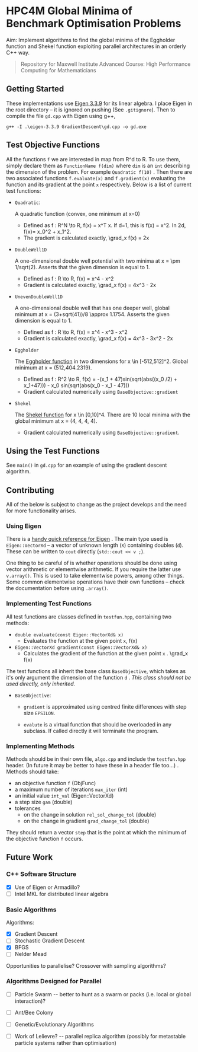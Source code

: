 # HPC4M Global Minima of Benchmark Optimisation Problems

Aim: Implement algorithms to find the global minima of the Eggholder function and Shekel function exploiting parallel architectures in an orderly C++ way.

> Repository for Maxwell Institute Advanced Course: High Performance Computing for Mathematicians

## Getting Started

These implementations use [Eigen 3.3.9](https://eigen.tuxfamily.org/index.php?title=Main_Page) for its linear algebra. I place Eigen in the root directory – it is ignored on pushing (See `.gitignore`). Then to compile the file `gd.cpp` with Eigen using g++,

```
g++ -I .\eigen-3.3.9 GradientDescent\gd.cpp -o gd.exe
```

## Test Objective Functions

All the functions `f` we are interested in map from R^d to R. To use them, simply declare them as `FunctionName f(dim)` where `dim` is an `int` describing the dimension of the problem. For example `Quadratic f(10)` . Then there are two associated functions `f.evaluate(x)` and `f.gradient(x)` evaluating the function and its gradient at the point `x` respectively. Below is a list of current test functions: 

- `Quadratic`:

    A quadratic function (convex, one minimum at x=0)

    - Defined as f : R^N \to R, f(x) = x^T x. If d=1, this is f(x) = x^2. In 2d, f(x)=  x_0^2 + x_1^2. 
    - The gradient is calculated exactly, \grad_x f(x) = 2x 

- `DoubleWell1D` 

    A one-dimensional double well potential with two minima at x =  \pm 1/sqrt(2). Asserts that the given dimension is equal to 1.

    - Defined as f : R \to R, f(x) = x^4 - x^2
    - Gradient is calculated exactly, \grad_x f(x) = 4x^3 - 2x

- `UnevenDoubleWell1D`

    A one-dimensional double well that has one deeper well, global minimum at x = (3+sqrt(41))/8 \approx 1.1754. Asserts the given dimension is equal to 1.

    - Defined as f : R \to R, f(x) = x^4 - x^3  - x^2
    - Gradient is calculated exactly, \grad_x f(x) = 4x^3 - 3x^2 - 2x

- `Eggholder`

    The [Eggholder function](http://www.sfu.ca/~ssurjano/egg.html) in two dimensions for x \in [-512,512]^2. Global minimum at x = (512,404.2319). 

    - Defined as f : R^2 \to R, f(x) = -(x_1 + 47)sin(sqrt(abs((x_0 /2) + x_1+47))) - x_0 sin(sqrt(abs(x_0 - x_1 - 47)))
    - Gradient calculated numerically using `BaseObjective::gradient` 

- `Shekel`

    The [Shekel function](http://www.sfu.ca/~ssurjano/shekel.html) for x \in [0,10]^4. There are 10 local minima with the global minimum at x = (4, 4, 4, 4).

    - Gradient calculated numerically using `BaseObjective::gradient`. 

## Using the Test Functions

See `main()` in  `gd.cpp` for an example of using the gradient descent algorithm. 

## Contributing 

All of the below is subject to change as the project develops and the need for more functionality arises.

### Using Eigen

There is a [handy quick reference for Eigen](http://eigen.tuxfamily.org/dox/AsciiQuickReference.txt) . The main type used is `Eigen::VectorXd` – a vector of unknown length (`X`) containing doubles (`d`). These can be written to `cout` directly (`std::cout << v ;`). 

One thing to be careful of is whether operations should be done using vector arithmetic or elementwise arithmetic. If you require the latter use `v.array()`. This is used to take elementwise powers, among other things. Some common elementwise operations have their own functions – check the documentation before using `.array()`.

### Implementing Test Functions

All test functions are classes defined in `testfun.hpp`, containing two methods:

- `double evaluate(const Eigen::VectorXd& x)`  
    - Evaluates the function at the given point `x`, f(x)
- `Eigen::VectorXd gradient(const Eigen::VectorXd& x)` 
    - Calculates the gradient of the function at the given point `x` . \grad_x f(x) 

The test functions all inherit the base class `BaseObjective`, which takes as it's only argument the dimension of the function `d` . *This class should not be used directly, only inherited.*   

- `BaseObjective`: 

    - `gradient` is approximated using centred finite differences with step size `EPSILON`. 

    - `evalute` is a virtual function that should be overloaded in any subclass. If called directly it will terminate the program.

        

### Implementing Methods

Methods should be in their own file, `algo.cpp` and include the `testfun.hpp` header. (In future it may be better to have these in a header file too…) . Methods should take:

-  an objective function `f` (ObjFunc)
-  a maximum number of iterations `max_iter` (int)
- an initial value `int_val` (Eigen::VectorXd)
- a step size `gam` (double)
- tolerances
    - on the change in solution `rel_sol_change_tol` (double)
    - on the change in gradient `grad_change_tol` (double)

They should return a vector `step` that is the point at which the minimum of the objective function `f` occurs. 



## Future Work

### C++ Software Structure 

- [x]  Use of Eigen or Armadillo?
- [ ] Intel MKL for distributed linear algebra  

### Basic Algorithms

Algorithms:
- [x] Gradient Descent
- [ ] Stochastic Gradient Descent
- [x] BFGS 
- [ ] Nelder Mead

Opportunities to parallelise?
Crossover with sampling algorithms?

### Algorithms Designed for Parallel

- [ ] Particle Swarm -- better to hunt as a swarm or packs (i.e. local or global interaction)?
- [ ] Ant/Bee Colony
- [ ] Genetic/Evolutionary Algorithms
- [ ] Work of Lelievre? -- parallel replica algorithm (possibly for metastable particle systems rather than optimisation)

